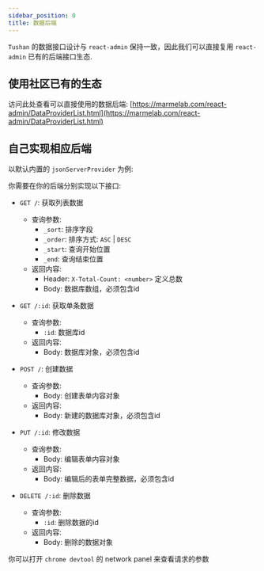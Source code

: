 ```yaml
---
sidebar_position: 0
title: 数据后端
---
```


`Tushan` 的数据接口设计与 `react-admin` 保持一致，因此我们可以直接复用 `react-admin` 已有的后端接口生态.

## 使用社区已有的生态

访问此处查看可以直接使用的数据后端: [https://marmelab.com/react-admin/DataProviderList.html](https://marmelab.com/react-admin/DataProviderList.html)

## 自己实现相应后端

以默认内置的 `jsonServerProvider` 为例:

你需要在你的后端分别实现以下接口:

- `GET /`: 获取列表数据
  - 查询参数:
    - `_sort`: 排序字段
    - `_order`: 排序方式: `ASC` | `DESC`
    - `_start`: 查询开始位置
    - `_end`: 查询结束位置
  - 返回内容:
    - Header: `X-Total-Count: <number>` 定义总数
    - Body: 数据库数组，必须包含id

- `GET /:id`: 获取单条数据
  - 查询参数:
    - `:id`: 数据库id
  - 返回内容:
    - Body: 数据库对象，必须包含id

- `POST /`: 创建数据
  - 查询参数:
    - Body: 创建表单内容对象
  - 返回内容:
    - Body: 新建的数据库对象，必须包含id

- `PUT /:id`: 修改数据
  - 查询参数:
    - Body: 编辑表单内容对象
  - 返回内容:
    - Body: 编辑后的表单完整数据，必须包含id

- `DELETE /:id`: 删除数据
  - 查询参数:
    - `:id`: 删除数据的id
  - 返回内容:
    - Body: 删除的数据对象

你可以打开 `chrome devtool` 的 network panel 来查看请求的参数
